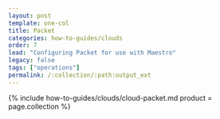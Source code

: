 ```yaml
---
layout: post
template: one-col
title: Packet
categories: how-to-guides/clouds
order: 7
lead: "Configuring Packet for use with Maestro"
legacy: false
tags: ["operations"]
permalink: /:collection/:path:output_ext
---
```





{% include how-to-guides/clouds/cloud-packet.md  product = page.collection %}
